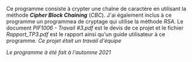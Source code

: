 Ce programme consiste à crypter une chaîne de caractère en utilisant la méthode ***Cipher Block Chaining*** (*CBC*). J'ai également inclus à ce programme un programmea de cryptage qui utilise la méthode *RSA*. Le document *PIF1006 - Travail #3.pdf* est le devis de ce projet et le fichier *Rapport_TP3.pdf* est le rapport ainsi qu'un guide utilisateur à ce programme.
*Ce projet était un travail d'équipe*

*Le programme à été fait à l'automne 2021*
